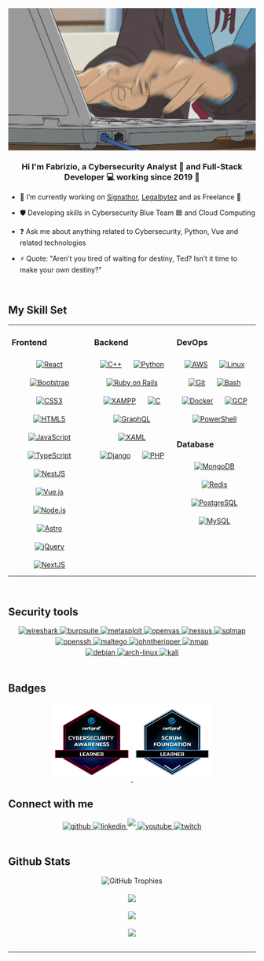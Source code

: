 <div align="center">
<img src=assets/gif/gif1.gif align="center" height="" width="600" />
</div>  
  

### <div align="center">Hi I'm Fabrizio, a Cybersecurity Analyst 🔏 and Full-Stack Developer 💻 working since 2019 🚀</div>  
  

- 🔭 I’m currently working on [Signathor](https://signathor.com/), [Legalbytez](https://legalbytez.com/) and as Freelance 💼
  

- 🛡️ Developing skills in Cybersecurity Blue Team 🟦 and Cloud Computing  
  

- ❓ Ask me about anything related to Cybersecurity, Python, Vue and related technologies  
  

- ⚡ Quote: "Aren’t you tired of waiting for destiny, Ted? Isn’t it time to make your own destiny?"  
  

<br/>  


## My Skill Set  
<table><tr><td valign="top" width="33%">



### Frontend  
<div align="center">  
<a href="https://reactjs.org/" target="_blank"><img style="margin: 10px" src="https://profilinator.rishav.dev/skills-assets/react-original-wordmark.svg" alt="React" height="50" /></a>  
<a href="https://getbootstrap.com/docs/3.4/javascript/" target="_blank"><img style="margin: 10px" src="https://profilinator.rishav.dev/skills-assets/bootstrap-plain.svg" alt="Bootstrap" height="50" /></a>  
<a href="https://www.w3schools.com/css/" target="_blank"><img style="margin: 10px" src="https://profilinator.rishav.dev/skills-assets/css3-original-wordmark.svg" alt="CSS3" height="50" /></a>  
<a href="https://en.wikipedia.org/wiki/HTML5" target="_blank"><img style="margin: 10px" src="https://profilinator.rishav.dev/skills-assets/html5-original-wordmark.svg" alt="HTML5" height="50" /></a>  
<a href="https://www.javascript.com/" target="_blank"><img style="margin: 10px" src="https://profilinator.rishav.dev/skills-assets/javascript-original.svg" alt="JavaScript" height="50" /></a>  
<a href="https://www.typescriptlang.org/" target="_blank"><img style="margin: 10px" src="https://profilinator.rishav.dev/skills-assets/typescript-original.svg" alt="TypeScript" height="50" /></a>  
<a href="https://nestjs.com/" target="_blank"><img style="margin: 10px" src="https://profilinator.rishav.dev/skills-assets/nestjs.svg" alt="NestJS" height="50" /></a>  
<a href="https://vuejs.org/" target="_blank"><img style="margin: 10px" src="https://profilinator.rishav.dev/skills-assets/vuejs-original-wordmark.svg" alt="Vue.js" height="50" /></a>  
<a href="https://nodejs.org/" target="_blank"><img style="margin: 10px" src="https://profilinator.rishav.dev/skills-assets/nodejs-original-wordmark.svg" alt="Node.js" height="50" /></a>  
<a href="https://www.astro.build/" target="_blank"><img style="margin: 10px" src="https://profilinator.rishav.dev/skills-assets/astro.svg" alt="Astro" height="50" /></a>  
<a href="https://jquery.com/" target="_blank"><img style="margin: 10px" src="https://profilinator.rishav.dev/skills-assets/jquery.png" alt="jQuery" height="50" /></a>  
<a href="https://nextjs.org/" target="_blank"><img style="margin: 10px" src="https://profilinator.rishav.dev/skills-assets/nextjs.png" alt="NextJS" height="50" /></a>  
</div>

</td><td valign="top" width="33%">



### Backend  
<div align="center">  
<a href="https://www.cplusplus.com/" target="_blank"><img style="margin: 10px" src="https://profilinator.rishav.dev/skills-assets/cplusplus-original.svg" alt="C++" height="50" /></a>  
<a href="https://www.python.org/" target="_blank"><img style="margin: 10px" src="https://profilinator.rishav.dev/skills-assets/python-original.svg" alt="Python" height="50" /></a>  
<a href="https://rubyonrails.org/" target="_blank"><img style="margin: 10px" src="https://profilinator.rishav.dev/skills-assets/rails-original-wordmark.svg" alt="Ruby on Rails" height="50" /></a>  
<a href="https://www.apachefriends.org/" target="_blank"><img style="margin: 10px" src="https://profilinator.rishav.dev/skills-assets/xampp.png" alt="XAMPP" height="50" /></a>  
<a href="https://www.cprogramming.com/" target="_blank"><img style="margin: 10px" src="https://profilinator.rishav.dev/skills-assets/c-original.svg" alt="C" height="50" /></a>  
<a href="https://graphql.org/" target="_blank"><img style="margin: 10px" src="https://profilinator.rishav.dev/skills-assets/graphql.png" alt="GraphQL" height="50" /></a>  
<a href="https://docs.microsoft.com/en-us/dotnet/desktop/wpf/xaml/" target="_blank"><img style="margin: 10px" src="https://profilinator.rishav.dev/skills-assets/xaml.png" alt="XAML" height="50" /></a>  
<a href="https://www.djangoproject.com/" target="_blank"><img style="margin: 10px" src="https://profilinator.rishav.dev/skills-assets/django-original.svg" alt="Django" height="50" /></a>  
<a href="https://www.php.net/" target="_blank"><img style="margin: 10px" src="https://profilinator.rishav.dev/skills-assets/php-original.svg" alt="PHP" height="50" /></a>  
</div>

</td><td valign="top" width="33%">



### DevOps  
<div align="center">  
<a href="https://aws.amazon.com/" target="_blank"><img style="margin: 10px" src="https://profilinator.rishav.dev/skills-assets/amazonwebservices-original-wordmark.svg" alt="AWS" height="50" /></a>  
<a href="https://www.linux.org/" target="_blank"><img style="margin: 10px" src="https://profilinator.rishav.dev/skills-assets/linux-original.svg" alt="Linux" height="50" /></a>  
<a href="https://github.com/" target="_blank"><img style="margin: 10px" src="https://profilinator.rishav.dev/skills-assets/git-scm-icon.svg" alt="Git" height="50" /></a>  
<a href="https://www.gnu.org/software/bash/" target="_blank"><img style="margin: 10px" src="https://profilinator.rishav.dev/skills-assets/gnu_bash-icon.svg" alt="Bash" height="50" /></a>  
<a href="https://www.docker.com/" target="_blank"><img style="margin: 10px" src="https://profilinator.rishav.dev/skills-assets/docker-original-wordmark.svg" alt="Docker" height="50" /></a>  
<a href="https://cloud.google.com/" target="_blank"><img style="margin: 10px" src="https://profilinator.rishav.dev/skills-assets/google_cloud-icon.svg" alt="GCP" height="50" /></a>  
<a href="https://docs.microsoft.com/en-us/powershell/" target="_blank"><img style="margin: 10px" src="https://profilinator.rishav.dev/skills-assets/powershell.png" alt="PowerShell" height="50" /></a>  
</div>  



### Database  
<div align="center">  
<a href="https://www.mongodb.com/" target="_blank"><img style="margin: 10px" src="https://profilinator.rishav.dev/skills-assets/mongodb-original-wordmark.svg" alt="MongoDB" height="50" /></a>  
<a href="https://redis.io/" target="_blank"><img style="margin: 10px" src="https://profilinator.rishav.dev/skills-assets/redis-original-wordmark.svg" alt="Redis" height="50" /></a>  
<a href="https://www.postgresql.org/" target="_blank"><img style="margin: 10px" src="https://profilinator.rishav.dev/skills-assets/postgresql-original-wordmark.svg" alt="PostgreSQL" height="50" /></a>  
<a href="https://www.mysql.com/" target="_blank"><img style="margin: 10px" src="https://profilinator.rishav.dev/skills-assets/mysql-original-wordmark.svg" alt="MySQL" height="50" /></a>  
</div>

</td></tr></table>  

<br/>  

## Security tools
<div align="center">
  <a href="https://www.wireshark.org/" target="_blank">
    <img src="https://img.shields.io/badge/Wireshark-1679A7?style=for-the-badge&logo=Wireshark&logoColor=white" alt="wireshark" style="margin-bottom: 5px;" />
  </a>
  <a href="https://portswigger.net/burp" target="_blank">
    <img src="https://img.shields.io/badge/burpsuite-FF6633?style=for-the-badge&logo=burpsuite&logoColor=white" alt="burpsuite" style="margin-bottom: 5px;">
  </a>
  <a href="https://www.metasploit.com/" target="_blank">
    <img src="https://img.shields.io/badge/metasploit-2596CD?style=for-the-badge&logo=metasploit&logoColor=white" alt="metasploit" style="margin-bottom: 5px;" />
  </a>
  <a href="https://www.openvas.org/" target="_blank">
    <img src="https://img.shields.io/badge/OpenVAS-6EC535?style=for-the-badge" alt="openvas" style="margin-bottom: 5px;">
  </a>
  <a href="https://www.tenable.com/products/nessus" target="_blank">
    <img src="https://img.shields.io/badge/Nessus-08A8B7?style=for-the-badge" alt="nessus" style="margin-bottom: 5px;">
  </a>
  <a href="http://sqlmap.org/" target="_blank">
    <img src="https://img.shields.io/badge/sqlmap-080808?style=for-the-badge" alt="sqlmap" style="margin-bottom: 5px;">
  </a>
  <a href="https://www.openssh.com/" target="_blank">
    <img src="https://img.shields.io/badge/openssh-E3C146?style=for-the-badge" alt="openssh" style="margin-bottom: 5px;">
  </a>
  <a href="https://www.maltego.com/" target="_blank">
    <img src="https://img.shields.io/badge/maltego-303849?style=for-the-badge" alt="maltego" style="margin-bottom: 5px;">
  </a>
  <a href="https://www.openwall.com/john/" target="_blank">
    <img src="https://img.shields.io/badge/john%20the%20ripper-C61B1B?style=for-the-badge" alt="johntheripper" style="margin-bottom: 5px;">
  </a>
  <a href="https://nmap.org/" target="_blank">
    <img src="https://img.shields.io/badge/nmap-9DD9F0?style=for-the-badge" alt="nmap" style="margin-bottom: 5px;">
  </a>
  <br/> 
  <a href="https://www.debian.org/" target="_blank">
    <img src="https://img.shields.io/badge/Debian-D70A53?style=for-the-badge&logo=debian&logoColor=white" alt="debian" style="margin-bottom: 5px;" />
  </a>
  <a href="https://archlinux.org/" target="_blank">
    <img src="https://img.shields.io/badge/Arch%20Linux-1793D1?logo=arch-linux&logoColor=fff&style=for-the-badge" alt="arch-linux" style="margin-bottom: 5px;" />
  </a>
  <a href="https://www.kali.org/" target="_blank">
    <img src="https://img.shields.io/badge/Kali-268BEE?style=for-the-badge&logo=kalilinux&logoColor=white" alt="kali" style="margin-bottom: 5px;" />
  </a>
</div>

<br/>  

## Badges
<div align="center">
<a href="https://www.credly.com/badges/55fe620a-2e80-429b-9c87-f6926971ebd3" target="_blank">
<img src=assets/img/badge1.png alt=cybersecurity1 style="height:160px;" />
</a>
<a href="https://www.credly.com/earner/earned/badge/89132735-df41-4a77-bcbf-2d0ffcf865f7" target="_blank">
<img src=assets/img/badge2.png alt=scrum1 style="height:160px;" />
</a>
</div> 


## Connect with me  
<div align="center">
<a href="https://github.com/zero780" target="_blank">
<img src=https://img.shields.io/badge/GitHub-100000?style=for-the-badge&logo=github&logoColor=white alt=github style="margin-bottom: 5px;" />
</a>
<a href="https://linkedin.com/in/milton-garcia-cox-986a14210" target="_blank">
<img src=https://img.shields.io/badge/LinkedIn-0077B5?style=for-the-badge&logo=linkedin&logoColor=white alt=linkedin style="margin-bottom: 5px;" />
</a>
<a href="https://x.com/mgarcia1698" target="_blank">
<img src=https://img.shields.io/badge/X-000000?style=for-the-badge&logo=x&logoColor=white style="margin-bottom: 5px;" />
</a>
<a href="https://www.youtube.com/@fabriziogc" target="_blank">
<img src=https://img.shields.io/badge/YouTube-FF0000?style=for-the-badge&logo=youtube&logoColor=white alt=youtube style="margin-bottom: 5px;" />
</a>  
<a href="https://www.twitch.com/zero880gc" target="_blank">
<img src=https://img.shields.io/badge/Twitch-9146FF?style=for-the-badge&logo=twitch&logoColor=white alt=twitch style="margin-bottom: 5px;" />
</a>  
</div>  
  

<br/>  


## Github Stats 
<div align="center">
    <img src="https://github-trophies.vercel.app/?username=zero780&theme=onedark" alt="GitHub Trophies" />
</div>

<br/>  

<div align="center">
<img src="https://github-readme-stats.vercel.app/api/top-langs/?username=zero780&theme=dracula&show_icons=true&hide_border=true&layout=compact" align="center" />
</div>

<br/>  

<div align="center">
<img src="https://komarev.com/ghpvc/?username=zero780&style=flat-square" align="center" />
</div>  

<br />

<div align="center">
<img src=assets/gif/gif2.gif align="center" height="" width="600" />
</div>  
  
<br />

----
